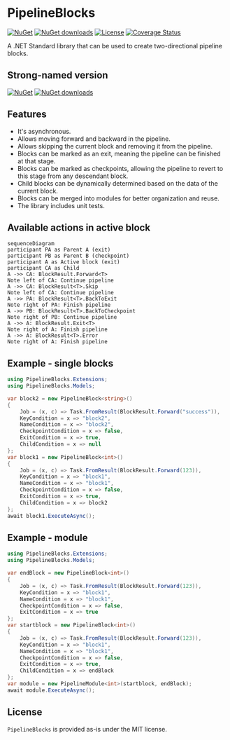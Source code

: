 # PipelineBlocks

[![NuGet](https://img.shields.io/nuget/v/PipelineBlocks.svg)](https://www.nuget.org/packages/PipelineBlocks)
[![NuGet downloads](https://img.shields.io/nuget/dt/PipelineBlocks.svg)](https://www.nuget.org/packages/PipelineBlocks)
[![License](https://img.shields.io/badge/license-MIT-green.svg)](https://github.com/danielklecha/PipelineBlocks/blob/master/LICENSE.txt)
[![Coverage Status](https://coveralls.io/repos/github/danielklecha/PipelineBlocks/badge.svg?branch=master)](https://coveralls.io/github/danielklecha/PipelineBlocks?branch=master)

A .NET Standard library that can be used to create two-directional pipeline blocks.

## Strong-named version

[![NuGet](https://img.shields.io/nuget/v/PipelineBlocks.StrongName.svg)](https://www.nuget.org/packages/PipelineBlocks.StrongName)
[![NuGet downloads](https://img.shields.io/nuget/dt/PipelineBlocks.StrongName.svg)](https://www.nuget.org/packages/PipelineBlocks.StrongName)

## Features

- It's asynchronous.
- Allows moving forward and backward in the pipeline.
- Allows skipping the current block and removing it from the pipeline.
- Blocks can be marked as an exit, meaning the pipeline can be finished at that stage.
- Blocks can be marked as checkpoints, allowing the pipeline to revert to this stage from any descendant block.
- Child blocks can be dynamically determined based on the data of the current block.
- Blocks can be merged into modules for better organization and reuse.
- The library includes unit tests.

## Available actions in active block

```mermaid
sequenceDiagram
participant PA as Parent A (exit)
participant PB as Parent B (checkpoint)
participant A as Active block (exit)
participant CA as Child
A ->> CA: BlockResult.Forward<T>
Note left of CA: Continue pipeline
A ->> CA: BlockResult<T>.Skip
Note left of CA: Continue pipeline
A ->> PA: BlockResult<T>.BackToExit
Note right of PA: Finish pipeline
A ->> PB: BlockResult<T>.BackToCheckpoint
Note right of PB: Continue pipeline
A ->> A: BlockResult.Exit<T>
Note right of A: Finish pipeline
A ->> A: BlockResult<T>.Error
Note right of A: Finish pipeline
```

## Example - single blocks

```csharp
using PipelineBlocks.Extensions;
using PipelineBlocks.Models;

var block2 = new PipelineBlock<string>()
{
    Job = (x, c) => Task.FromResult(BlockResult.Forward("success")),
    KeyCondition = x => "block2",
    NameCondition = x => "block2",
    CheckpointCondition = x => false,
    ExitCondition = x => true,
    ChildCondition = x => null
};
var block1 = new PipelineBlock<int>()
{
    Job = (x, c) => Task.FromResult(BlockResult.Forward(123)),
    KeyCondition = x => "block1",
    NameCondition = x => "block1",
    CheckpointCondition = x => false,
    ExitCondition = x => true,
    ChildCondition = x => block2
};
await block1.ExecuteAsync();
```

## Example - module

```csharp
using PipelineBlocks.Extensions;
using PipelineBlocks.Models;

var endBlock = new PipelineBlock<int>()
{
    Job = (x, c) => Task.FromResult(BlockResult.Forward(123)),
    KeyCondition = x => "block1",
    NameCondition = x => "block1",
    CheckpointCondition = x => false,
    ExitCondition = x => true
};
var startblock = new PipelineBlock<int>()
{
    Job = (x, c) => Task.FromResult(BlockResult.Forward(123)),
    KeyCondition = x => "block1",
    NameCondition = x => "block1",
    CheckpointCondition = x => false,
    ExitCondition = x => true,
    ChildCondition = x => endBlock
};
var module = new PipelineModule<int>(startblock, endBlock);
await module.ExecuteAsync();
```

## License

`PipelineBlocks` is provided as-is under the MIT license.
